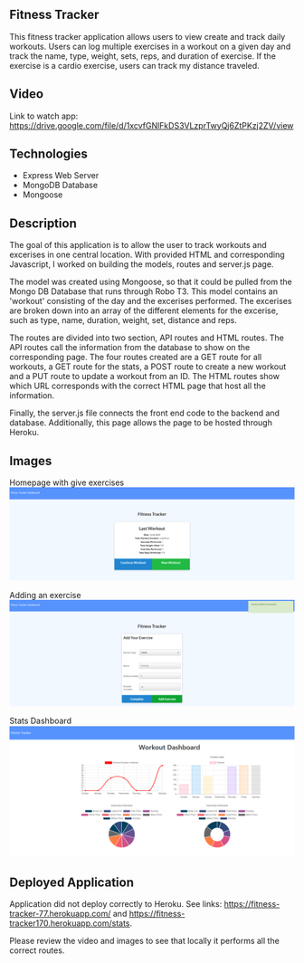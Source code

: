 ## Fitness Tracker

This fitness tracker application allows users to view create and track daily workouts. Users can log multiple exercises in a workout on a given day and track the name, type, weight, sets, reps, and duration of exercise. If the exercise is a cardio exercise, users can track my distance traveled.

## Video 
Link to watch app: https://drive.google.com/file/d/1xcvfGNlFkDS3VLzprTwyQj6ZtPKzj2ZV/view 

## Technologies 
<ul>
    <li> Express Web Server </li>
    <li> MongoDB Database </li>
    <li> Mongoose </li>
</ul>

## Description 

The goal of this application is to allow the user to track workouts and excerises in one central location. With provided HTML and corresponding Javascript, I worked on building the models, routes and server.js page. 

The model was created using Mongoose, so that it could be pulled from the Mongo DB Database that runs through Robo T3. This model contains an 'workout' consisting of the day and the excerises performed. The excerises are broken down into an array of the different elements for the excerise, such as type, name, duration, weight, set, distance and reps. 

The routes are divided into two section, API routes and HTML routes. The API routes call the information from the database to show on the corresponding page. The four routes created are a GET route for all workouts, a GET route for the stats, a POST route to create a new workout and a PUT route to update a workout from an ID.  The HTML routes show which URL corresponds with the correct HTML page that host all the information. 

Finally, the server.js file connects the front end code to the backend and database. Additionally, this page allows the page to be hosted through Heroku. 

## Images

Homepage with give exercises
<img src="images\fitness tracker.png">

Adding an exercise 
<img src="images\exercise.png">

Stats Dashboard
<img src="images\dashboard.png">

## Deployed Application 

Application did not deploy correctly to Heroku. See links:
https://fitness-tracker-77.herokuapp.com/ and https://fitness-tracker170.herokuapp.com/stats.  

Please review the video and images to see that locally it performs all the correct routes. 